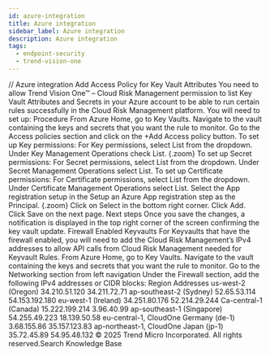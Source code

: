 ```yaml
---
id: azure-integration
title: Azure integration
sidebar_label: Azure integration
description: Azure integration
tags:
  - endpoint-security
  - trend-vision-one
---
```


/*<![CDATA[*/ $('#title').html($('meta[name=map-description]').attr('content')); /*]]>*/ Azure integration Add Access Policy for Key Vault Attributes You need to allow Trend Vision One™ – Cloud Risk Management permission to list Key Vault Attributes and Secrets in your Azure account to be able to run certain rules successfully in the Cloud Risk Management platform. You will need to set up: Procedure From Azure Home, go to Key Vaults. Navigate to the vault containing the keys and secrets that you want the rule to monitor. Go to the Access policies section and click on the +Add Access policy button. To set up Key permissions: For Key permissions, select List from the dropdown. Under Key Management Operations check List. {.zoom} To set up Secret permissions: For Secret permissions, select List from the dropdown. Under Secret Management Operations select List. To set up Certificate permissions: For Certificate permissions, select List from the dropdown. Under Certificate Management Operations select List. Select the App registration setup in the Setup an Azure App registration step as the Principal. {.zoom} Click on Select in the bottom right corner. Click Add. Click Save on the next page. Next steps Once you save the changes, a notification is displayed in the top right corner of the screen confirming the key vault update. Firewall Enabled Keyvaults For Keyvaults that have the firewall enabled, you will need to add the Cloud Risk Management’s IPv4 addresses to allow API calls from Cloud Risk Management needed for Keyvault Rules. From Azure Home, go to Key Vaults. Navigate to the vault containing the keys and secrets that you want the rule to monitor. Go to the Networking section from left navigation Under the Firewall section, add the following IPv4 addresses or CIDR blocks: Region Addresses us-west-2 (Oregon) 34.210.51.120 34.211.72.71 ap-southeast-2 (Sydney) 52.65.53.114 54.153.192.180 eu-west-1 (Ireland) 34.251.80.176 52.214.29.244 Ca-central-1 (Canada) 15.222.199.214 3.96.40.99 ap-southeast-1 (Singapore) 54.255.49.223 18.139.50.58 eu-central-1, CloudOne Germany (de-1) 3.68.155.86 35.157.123.83 ap-northeast-1, CloudOne Japan (jp-1) 35.72.45.89 54.95.48.132 © 2025 Trend Micro Incorporated. All rights reserved.Search Knowledge Base